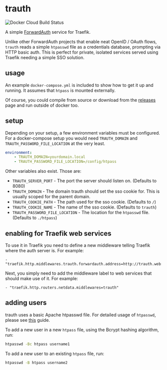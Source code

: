 # trauth

![Docker Cloud Build Status](https://img.shields.io/docker/cloud/build/leonjza/trauth)

A simple [ForwardAuth](https://docs.traefik.io/middlewares/forwardauth/) service for Traefik.

Unlike other ForwardAuth projects that enable neat OpenID / OAuth flows, `trauth` reads a simple `htpasswd` file as a credentials database, prompting via HTTP basic auth. This is perfect for private, isolated services served using Traefik needing a simple SSO solution.

## usage

An example `docker-compose.yml` is included to show how to get it up and running. It assumes that `htpass` is mounted externally.

Of course, you could compile from source or download from the [releases](https://github.com/leonjza/trauth/releases) page and run outside of docker too.

## setup

Depending on your setup, a few environment variables must be configured. For a docker-compose setup you would need `TRAUTH_DOMAIN` and `TRAUTH_PASSWORD_FILE_LOCATION` at the very least.

```yml
environment:
    - TRAUTH_DOMAIN=yourdomain.local
    - TRAUTH_PASSWORD_FILE_LOCATION=/config/htpass
```

Other variables also exist. Those are:

* `TRAUTH_SERVER_PORT` - The port the server should listen on. (Defaults to 8080)
* `TRAUTH_DOMAIN` - The domain trauth should set the sso cookie for. This is usually scoped for the parent domain.
* `TRAUTH_COOKIE_PATH` - The path used for the sso cookie. (Defaults to `/`)
* `TRAUTH_COOKIE_NAME` - The name of the sso cookie. (Defaults to `trauth`)
* `TRAUTH_PASSWORD_FILE_LOCATION` - The location for the `htpasswd` file. (Defaults to `./htpass`)

## enabling for Traefik web services

To use it in Traefik you need to define a new middleware telling Traefik where the auth server is. For example:

```text
- "traefik.http.middlewares.trauth.forwardauth.address=http://trauth.web:8080/"
```

Next, you simply need to add the middleware label to web services that should make use of it. For example:

```text
- "traefik.http.routers.netdata.middlewares=trauth"
```

## adding users

trauth uses a basic Apache htpasswd file. For detailed usage of `htpasswd`, please see [this](https://httpd.apache.org/docs/2.4/programs/htpasswd.html) guide.

To add a new user in a new `htpass` file, using the Bcrypt hashing algorithm, run:

```bash
htpasswd -Bc htpass username1
```

To add a new user to an existing `htpass` file, run:

```bash
htpasswd -B htpass username2
```
